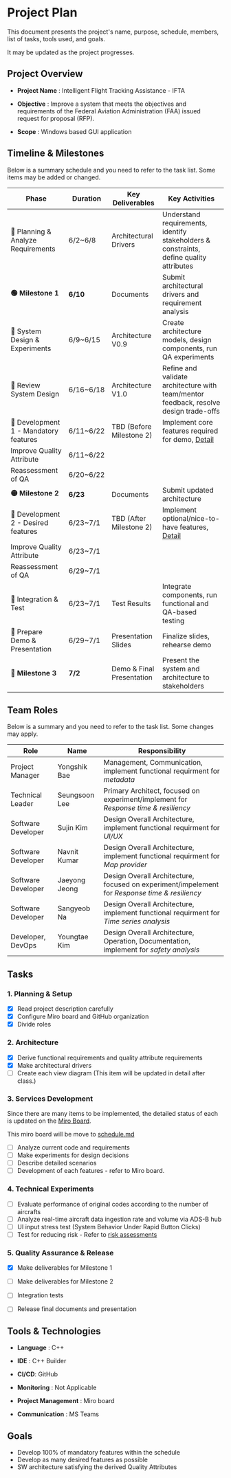 # Project Plan

This document presents the project's name, purpose, schedule, members, list of tasks, tools used, and goals.

It may be updated as the project progresses.

## Project Overview

- **Project Name** : Intelligent Flight Tracking Assistance - IFTA

- **Objective** : Improve a system that meets the objectives and requirements of the Federal Aviation Administration (FAA) issued request for proposal (RFP).

- **Scope** : Windows based GUI application



## Timeline & Milestones

Below is a summary schedule and you need to refer to the task list. Some items may be added or changed.

| **Phase**                            | **Duration** | **Key Deliverables**      |  **Key Activities**    |
| ------------------------------------ | ------------ | ------------------------- |------------------------|
| 🔹 Planning & Analyze Requirements    | 6/2~6/8   | Architectural Drivers     | Understand requirements, identify stakeholders & constraints, define quality attributes|
| **🟢 Milestone 1**                    | **6/10**     | Documents                 | Submit architectural drivers and requirement analysis |
| 🔹 System Design & Experiments        | 6/9~6/15 | Architecture V0.9       | Create architecture models, design components, run QA experiments |
| 🔹 Review System Design               | 6/16~6/18 | Architecture V1.0         | Refine and validate architecture with team/mentor feedback, resolve design trade-offs |
| 🔹 Development 1 - Mandatory features | 6/11~6/22 | TBD (Before Milestone 2)  | Implement core features required for demo, [Detail](../schedule.md) |
| Improve Quality Attribute | 6/11~6/22 |  |  |
| Reassessment of QA | 6/20~6/22 | | |
| **🟡 Milestone 2**                    | **6/23**     | Documents                 | Submit updated architecture |
| 🔹 Development 2 - Desired features   | 6/23~7/1   | TBD (After Milestone 2)   | Implement optional/nice-to-have features, [Detail](../schedule.md) |
| Improve Quality Attribute | 6/23~7/1 |  |  |
| Reassessment of QA | 6/29~7/1 |  |  |
| 🔹 Integration & Test                 | 6/23~7/1   | Test Results              | Integrate components, run functional and QA-based testing |
| 🔹 Prepare Demo & Presentation        | 6/29~7/1   | Presentation Slides       | Finalize slides, rehearse demo |
| **🎯 Milestone 3**                    | **7/2**      | Demo & Final Presentation | Present the system and architecture to stakeholders |

<!-- ![Project Plan](../image/plan.png) -->

## Team Roles

Below is a summary and you need to refer to the task list. Some changes may apply.

| Role               | Name          | Responsibility                                               |
| ------------------ | ------------- | ------------------------------------------------------------ |
| Project Manager    | Yongshik Bae  | Management, Communication, implement functional requirment for *metadata* |
| Technical Leader   | Seungsoon Lee | Primary Architect, focused on experiment/implement for *Response time & resiliency* |
| Software Developer | Sujin Kim     | Design Overall Architecture, implement functional requirment for *UI/UX* |
| Software Developer | Navnit Kumar  | Design Overall Architecture, implement functional requirment for *Map provider* |
| Software Developer | Jaeyong Jeong | Design Overall Architecture, focused on experiment/impelement for *Response time & resiliency* |
| Software Developer | Sangyeob Na   | Design Overall Architecture, implement functional requirment for *Time series analysis* |
| Developer, DevOps  | Youngtae Kim  | Design Overall Architecture, Operation, Documentation, implement for *safety analysis* |



## Tasks

### 1. Planning & Setup

- [x] Read project description carefully
- [x] Configure Miro board and GitHub organization
- [x] Divide roles

### 2. Architecture

- [x] Derive functional requirements and quality attribute requirements
- [x] Make architectural drivers
- [ ] Create each view diagram (This item will be updated in detail after class.)

### 3. Services Development

Since there are many items to be implemented, the detailed status of each is updated on the [Miro Board](https://miro.com/app/board/uXjVIuV4obA=/?moveToWidget=3458764631066687663&cot=14).

This miro board will be move to [schedule.md](../schedule.md)

- [ ] Analyze current code and requirements
- [ ] Make experiments for design decisions
- [ ] Describe detailed scenarios
- [ ] Development of each features - refer to Miro board.

### 4. Technical Experiments

- [ ] Evaluate performance of original codes according to the number of aircrafts
- [ ] Analyze real-time aircraft data ingestion rate and volume via ADS-B hub
- [ ] UI input stress test (System Behavior Under Rapid Button Clicks)
- [ ] Test for reducing risk - Refer to [risk assessments](./3-RiskAssessment.md)

### 5. Quality Assurance & Release

- [x] Make deliverables for Milestone 1
- [ ] Make deliverables for Milestone 2
- [ ] Integration tests
- [ ] Release final documents and presentation



## Tools & Technologies

- **Language** : C++
- **IDE** : C++ Builder

- **CI/CD**: GitHub

- **Monitoring** : Not Applicable  

- **Project Management** : Miro board

- **Communication** : MS Teams 



## Goals

- Develop 100% of mandatory features within the schedule
- Develop as many desired features as possible
- SW architecture satisfying the derived Quality Attributes
